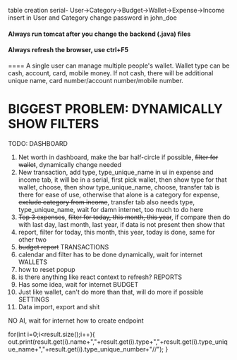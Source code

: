 table creation serial- User->Category->Budget->Wallet->Expense->Income
insert in User and Category
change password in john_doe



#### Always run tomcat after you change the backend (.java) files
#### Always refresh the browser, use ctrl+F5

==== A single user can manage multiple people's wallet. Wallet type can be cash, account, card, mobile money. If not cash, there will be additional unique name, card number/account number/mobile number.

# **BIGGEST PROBLEM: DYNAMICALLY SHOW FILTERS**

TODO:
DASHBOARD
1. Net worth in dashboard, make the bar half-circle if possible, ~~filter for wallet~~, dynamically change needed
2. New transaction, add type, type_unique_name in ui in expense and income tab, it will be in a serial, first pick wallet, then show type for that wallet, choose, then show type_unique_name, choose, transfer tab is there for ease of use, otherwise that alone is a category for expense, ~~exclude category from income~~, transfer tab also needs type, type_unique_name, wait for damn internet, too much to do here
3. ~~Top 3 expenses~~, ~~filter for today, this month, this year~~, if compare then do with last day, last month, last year, if data is not present then show that
4. report, filter for today, this month, this year, today is done, same for other two
5. ~~budget report~~
TRANSACTIONS
6. calendar and filter has to be done dynamically, wait for internet
WALLETS
7. how to reset popup
8. is there anything like react context to refresh?
REPORTS
9. Has some idea, wait for internet
BUDGET
10. Just like wallet, can't do more than that, will do more if possible 
SETTINGS
11. Data import, export and shit

NO AI, wait for internet
how to create endpoint


  for(int i=0;i<result.size();i++){
                out.print(result.get(i).name+","+result.get(i).type+","+result.get(i).type_unique_name+","+result.get(i).type_unique_number+"//");
            }